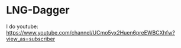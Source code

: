 # LNG-Dagger
I do youtube: https://www.youtube.com/channel/UCmo5yx2Huen6preEWBCXhfw?view_as=subscriber
